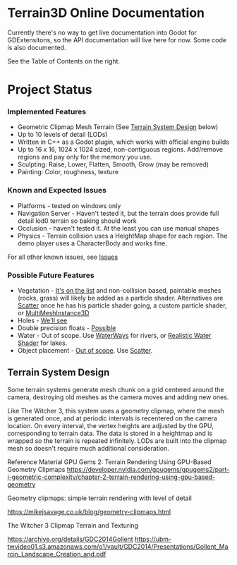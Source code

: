 # Terrain3D Online Documentation

Currently there's no way to get live documentation into Godot for GDExtensitons, so the API documentation will live here for now. Some code is also documented.

See the Table of Contents on the right.


# Project Status

### Implemented Features

* Geometric Clipmap Mesh Terrain (See [Terrain System Design](#terrain-system-design) below)
* Up to 10 levels of detail (LODs)
* Written in C++ as a Godot plugin, which works with official engine builds
* Up to 16 x 16, 1024 x 1024 sized, non-contiguous regions. Add/remove regions and pay only for the memory you use.
* Sculpting: Raise, Lower, Flatten, Smooth, Grow (may be removed)
* Painting: Color, roughness, texture


### Known and Expected Issues
* Platforms - tested on windows only
* Navigation Server - Haven't tested it, but the terrain does provide full detail lod0 terrain so baking should work
* Occlusion - haven't tested it. At the least you can use manual shapes
* Physics - Terrain collision uses a HeightMap shape for each region. The demo player uses a CharacterBody and works fine.

For all other known issues, see [Issues](https://github.com/outobugi/GDExtensionTerrain/issues)

### Possible Future Features
* Vegetation - [It's on the list](https://github.com/outobugi/GDExtensionTerrain/issues/43) and non-collision based, paintable meshes (rocks, grass) will likely be added as a particle shader. Alternatives are [Scatter](https://github.com/HungryProton/scatter) once he has his particle shader going, a custom particle shader, or [MultiMeshInstance3D](https://docs.godotengine.org/en/stable/tutorials/3d/using_multi_mesh_instance.html)
* Holes - [We'll see](https://github.com/outobugi/GDExtensionTerrain/issues/60)
* Double precision floats - [Possible](https://github.com/outobugi/GDExtensionTerrain/issues/30)
* Water - Out of scope. Use [WaterWays](https://github.com/Arnklit/Waterways) for rivers, or [Realistic Water Shader](https://godotengine.org/asset-library/asset/343) for lakes.
* Object placement - [Out of scope](https://github.com/outobugi/GDExtensionTerrain/issues/47). Use [Scatter](https://github.com/HungryProton/scatter).


## Terrain System Design

Some terrain systems generate mesh chunk on a grid centered around the camera, destroying old meshes as the camera moves and adding new ones.

Like The Witcher 3, this system uses a geometry clipmap, where the mesh is generated once, and at periodic intervals is recentered on the camera location. On every interval, the vertex heights are adjusted by the GPU, corresponding to terrain data. The data is stored in a heightmap and is wrapped so the terrain is repeated infinitely. LODs are built into the clipmap mesh so doesn't require much additional consideration.

Reference Material
GPU Gems 2: Terrain Rendering Using GPU-Based Geometry Clipmaps https://developer.nvidia.com/gpugems/gpugems2/part-i-geometric-complexity/chapter-2-terrain-rendering-using-gpu-based-geometry

Geometry clipmaps: simple terrain rendering with level of detail

https://mikejsavage.co.uk/blog/geometry-clipmaps.html

The Witcher 3 Clipmap Terrain and Texturing

https://archive.org/details/GDC2014Gollent
https://ubm-twvideo01.s3.amazonaws.com/o1/vault/GDC2014/Presentations/Gollent_Marcin_Landscape_Creation_and.pdf
